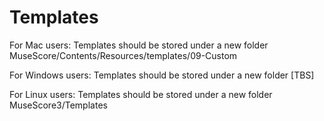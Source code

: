 # Templates
For Mac users: Templates should be stored under a new folder MuseScore/Contents/Resources/templates/09-Custom

For Windows users: Templates should be stored under a new folder [TBS]

For Linux users: Templates should be stored under a new folder MuseScore3/Templates
